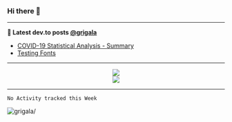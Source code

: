 ### Hi there 👋

<!--
**grigala/grigala** is a ✨ _special_ ✨ repository because its `README.md` (this file) appears on your GitHub profile.

Here are some ideas to get you started:

- 🔭 I’m currently working on ...
- 🌱 I’m currently learning ...
- 👯 I’m looking to collaborate on ...
- 🤔 I’m looking for help with ...
- 💬 Ask me about ...
- 📫 How to reach me: ...
- 😄 Pronouns: ...
- ⚡ Fun fact: ...
-->

---

**📕 Latest dev.to posts [@grigala](https://grigala.github.io/blog/)**
<!-- BLOG-POST-LIST:START -->
- [COVID-19 Statistical Analysis - Summary](https://grigala.github.io/posts/2020/03/covid-19/)
- [Testing Fonts](https://grigala.github.io/posts/2019/12/testing-fonts/)
<!-- BLOG-POST-LIST:END -->

 ---
 
<p align="center">
<img src="https://github-readme-stats.vercel.app/api?username=grigala&count_private=true&show_icons=true&theme=dark&line_height=27"/><br/>
<img src="https://github-readme-stats.vercel.app/api/top-langs/?username=grigala&layout=compact&theme=dark"/>
</p>

---
<!--START_SECTION:waka-->
```text
No Activity tracked this Week
```
<!--END_SECTION:waka-->

<p align="left"> <img src=https://komarev.com/ghpvc/?username=grigala alt=grigala/> </p>

